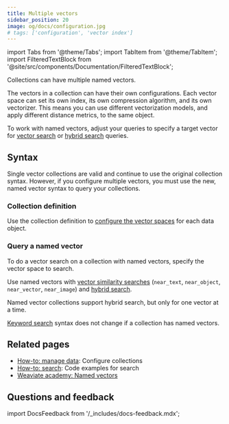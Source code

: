 ```yaml
---
title: Multiple vectors
sidebar_position: 20
image: og/docs/configuration.jpg
# tags: ['configuration', 'vector index']
---
```


import Tabs from '@theme/Tabs';
import TabItem from '@theme/TabItem';
import FilteredTextBlock from '@site/src/components/Documentation/FilteredTextBlock';

[comment]: # ( This section is duplicated, with a link to this page, in: multi-vector-support dot mdx )

Collections can have multiple named vectors.

The vectors in a collection can have their own configurations. Each vector space can set its own index, its own compression algorithm, and its own vectorizer. This means you can use different vectorization models, and apply different distance metrics, to the same object.

To work with named vectors, adjust your queries to specify a target vector for [vector search](/developers/weaviate/search/similarity#named-vectors) or [hybrid search](/developers/weaviate/search/hybrid#named-vectors) queries.

## Syntax

Single vector collections are valid and continue to use the original collection syntax. However, if you configure multiple vectors, you must use the new, named vector syntax to query your collections.

### Collection definition

Use the collection definition to [configure the vector spaces](/developers/weaviate/manage-data/collections#define-multiple-named-vectors) for each data object.

### Query a named vector

To do a vector search on a collection with named vectors, specify the vector space to search.

Use named vectors with [vector similarity searches](/developers/weaviate/search/similarity#named-vectors) (`near_text`, `near_object`, `near_vector`, `near_image`) and [hybrid search](/developers/weaviate/search/hybrid#named-vectors).

Named vector collections support hybrid search, but only for one vector at a time.

[Keyword search](/developers/weaviate/search/bm25) syntax does not change if a collection has named vectors.

## Related pages

- [How-to: manage data](/developers/weaviate/manage-data/collections#define-multiple-named-vectors): Configure collections
- [How-to: search](/developers/weaviate/search/index.md): Code examples for search
- [Weaviate academy: Named vectors](../../../academy/py/named_vectors/index.md)

## Questions and feedback

import DocsFeedback from '/_includes/docs-feedback.mdx';

<DocsFeedback/>
